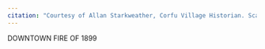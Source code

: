 ```yaml
---
citation: "Courtesy of Allan Starkweather, Corfu Village Historian. Scanned from photocopy of document with Allan's annotations."
---
```

DOWNTOWN FIRE OF 1899
